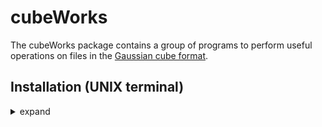 # cubeWorks

The cubeWorks package contains a group of programs to perform useful operations on files in the [Gaussian cube format](https://paulbourke.net/dataformats/cube/). 

## Installation (UNIX terminal)

<details markdown='2'>
  <summary>expand</summary>

- Download and unzip the source code
- Enter the cubeWorks directory
- type `make` to compile all programs
- type `make noFT` to compile all programs other than cubeFilter
    - (cubeFilter relies on single-precision version of [FFTW3](www.fftw.org) library)
- add cubeWorks/bin to your $PATH, copy contents of cubeWorks/bin

</details>